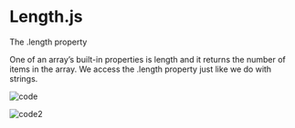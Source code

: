 # Length.js

The .length property

One of an array’s built-in properties is length and it returns the number of items in the array. We access the .length property just like we do with strings.

![code](https://user-images.githubusercontent.com/70899647/211321101-49aa36bc-1b66-44ca-bcae-33ba5d5005f7.png)




![code2](https://user-images.githubusercontent.com/70899647/211321107-afbcc0b2-5a53-4d71-9caf-5bceb82c227f.png)
